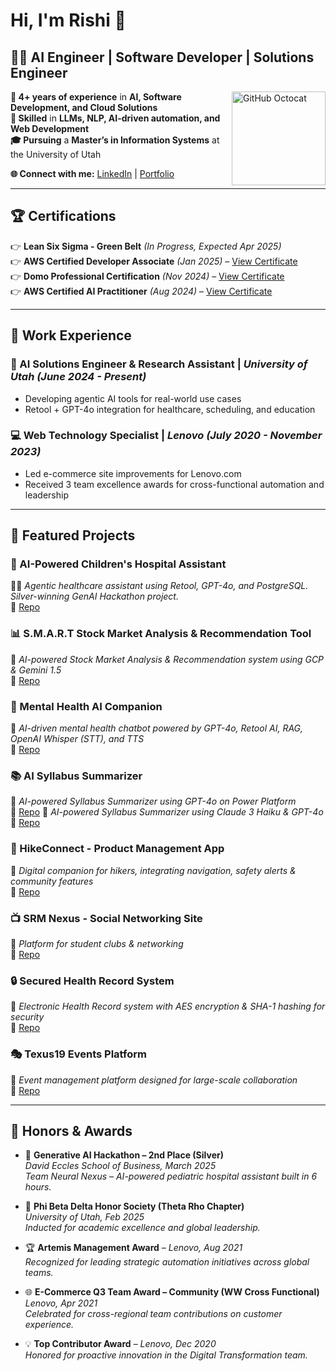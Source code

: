 # Hi, I'm Rishi 👋  

## 👨‍💻 AI Engineer | Software Developer | Solutions Engineer

<img align="right" width="150" src="https://github.com/user-attachments/assets/3fe53ea1-4821-44ae-9390-403c9070ca26" alt="GitHub Octocat">

**📌 4+ years of experience** in **AI, Software Development, and Cloud Solutions**  
**🚀 Skilled** in **LLMs, NLP, AI-driven automation, and Web Development**  
**🎓 Pursuing** a **Master’s in Information Systems** at the University of Utah  

**🌐 Connect with me:** [LinkedIn](https://www.linkedin.com/in/rishi0309/) | [Portfolio](https://rishiramesh.space)

---

## 🏆 Certifications

👉 **Lean Six Sigma - Green Belt** *(In Progress, Expected Apr 2025)*  
👉 **AWS Certified Developer Associate** *(Jan 2025)* – [View Certificate](https://www.credly.com/badges/994f8ee0-266c-4b9d-a805-c8fc4d6836f1/public_url)  
👉 **Domo Professional Certification** *(Nov 2024)* – [View Certificate](https://www.credly.com/badges/8ac66b06-1288-48cb-9921-0a938dcd1445/public_url)  
👉 **AWS Certified AI Practitioner** *(Aug 2024)* – [View Certificate](https://www.credly.com/badges/94b3abc8-1b8a-48ff-94f2-146bd92841a2)  

---

## 🚀 Work Experience

### 🤖 AI Solutions Engineer & Research Assistant | *University of Utah (June 2024 - Present)*  
- Developing agentic AI tools for real-world use cases  
- Retool + GPT-4o integration for healthcare, scheduling, and education  

### 💻 Web Technology Specialist | *Lenovo (July 2020 - November 2023)*  
- Led e-commerce site improvements for Lenovo.com  
- Received 3 team excellence awards for cross-functional automation and leadership  

---

## 📂 Featured Projects  

### 🏥 AI-Powered Children's Hospital Assistant  
👨‍⚕️ *Agentic healthcare assistant using Retool, GPT-4o, and PostgreSQL. Silver-winning GenAI Hackathon project.*  
🔗 [Repo](https://github.com/rrishi0309/Agentic-AI-Childrens-Hospital)

### 📊 S.M.A.R.T Stock Market Analysis & Recommendation Tool  
🚀 *AI-powered Stock Market Analysis & Recommendation system using GCP & Gemini 1.5*  
🔗 [Repo](https://github.com/rrishi0309/S.M.A.R.T-Stock-Market-Analysis-Recommendation-Tool)  

### 🧠 Mental Health AI Companion  
🤖 *AI-driven mental health chatbot powered by GPT-4o, Retool AI, RAG, OpenAI Whisper (STT), and TTS*  
🔗 [Repo](https://github.com/rrishi0309/Mental-Health-AI-Companion)  

### 📚 AI Syllabus Summarizer  
🔎 *AI-powered Syllabus Summarizer using GPT-4o on Power Platform*  
🔗 [Repo](https://github.com/rrishi0309/SyllabusSummarizer-PowerPlatform)
🔎 *AI-powered Syllabus Summarizer using Claude 3 Haiku & GPT-4o*
🔗 [Repo](https://github.com/rrishi0309/AI-Syllabus-Summarizer)  

### 🌾 HikeConnect - Product Management App  
🛂 *Digital companion for hikers, integrating navigation, safety alerts & community features*  
🔗 [Repo](https://github.com/rrishi0309/Product-Management---HikeConnect)  

### 📺 SRM Nexus - Social Networking Site  
💬 *Platform for student clubs & networking*  
🔗 [Repo](https://github.com/rrishi0309/SRM-Nexus)  

### 🔒 Secured Health Record System  
🔡️ *Electronic Health Record system with AES encryption & SHA-1 hashing for security*  
🔗 [Repo](https://github.com/rrishi0309/Secured_Health_Record_System)  

### 🎭 Texus19 Events Platform  
🎉 *Event management platform designed for large-scale collaboration*  
🔗 [Repo](https://github.com/rrishi0309/Texus19_Events)  

---

## 🏅 Honors & Awards  

- 🧅 **Generative AI Hackathon – 2nd Place (Silver)**  
  *David Eccles School of Business, March 2025*  
  *Team Neural Nexus – AI-powered pediatric hospital assistant built in 6 hours.*

- 🏩 **Phi Beta Delta Honor Society (Theta Rho Chapter)**  
  *University of Utah, Feb 2025*  
  *Inducted for academic excellence and global leadership.*

- 🏆 **Artemis Management Award** – *Lenovo, Aug 2021*  
  *Recognized for leading strategic automation initiatives across global teams.*

- 🌐 **E-Commerce Q3 Team Award – Community (WW Cross Functional)**  
  *Lenovo, Apr 2021*  
  *Celebrated for cross-regional team contributions on customer experience.*

- 💡 **Top Contributor Award** – *Lenovo, Dec 2020*  
  *Honored for proactive innovation in the Digital Transformation team.*

